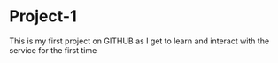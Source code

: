 # Project-1
This is my first project on GITHUB as I get to learn and interact with the service for the first time 
